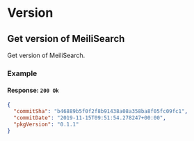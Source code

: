 # Version

## Get version of MeiliSearch

<RouteHighlighter method="GET" route="/version"/>

Get version of MeiliSearch.

### Example

<CodeSamples id="get_version_1" />

#### Response: `200 Ok`

```json
{
  "commitSha": "b46889b5f0f2f8b91438a08a358ba8f05fc09fc1",
  "commitDate": "2019-11-15T09:51:54.278247+00:00",
  "pkgVersion": "0.1.1"
}
```
